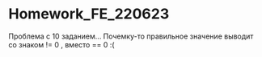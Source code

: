 # Homework_FE_220623

Проблема с 10 заданием... Почемку-то правильное значение выводит со знаком != 0 , вместо == 0 :(
